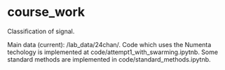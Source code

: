 # course_work
Classification of signal. 

Main data (current): /lab_data/24chan/.
Code which uses the Numenta techology is implemented at code/attempt1_with_swarming.ipytnb.
Some standard methods are implemented in code/standard_methods.ipytnb.

